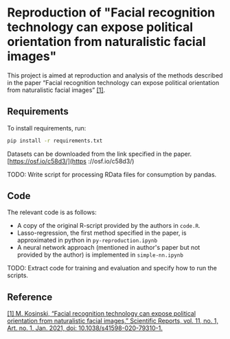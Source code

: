 # Reproduction of "Facial recognition technology can expose political orientation from naturalistic facial images"

This project is aimed at reproduction and analysis of the methods described in the paper “Facial recognition technology can expose political orientation from naturalistic facial images” [\[1\]](https://www.nature.com/articles/s41598-020-79310-1).

## Requirements

To install requirements, run:

```bash
pip install -r requirements.txt
```

Datasets can be downloaded from the link specified in the paper. [https://osf.io/c58d3/](https ://osf.io/c58d3/)

TODO: Write script for processing RData files for consumption by pandas.

## Code

The relevant code is as follows:

- A copy of the original R-script provided by the authors in `code.R`.
- Lasso-regression, the first method specified in the paper, is approximated in python in `py-reproduction.ipynb`
- A neural network approach (mentioned in author's paper but not provided by the author) is implemented in `simple-nn.ipynb`

TODO: Extract code for training and evaluation and specify how to run the scripts.

## Reference

[\[1\] M. Kosinski, “Facial recognition technology can expose political orientation from naturalistic facial images,” Scientific Reports, vol. 11, no. 1, Art. no. 1, Jan. 2021, doi: 10.1038/s41598-020-79310-1.](https://www.nature.com/articles/s41598-020-79310-1)


